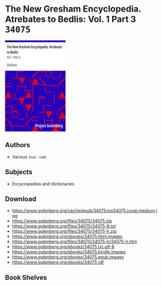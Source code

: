 # The New Gresham Encyclopedia. Atrebates to Bedlis: Vol. 1 Part 3 <kbd>34075</kbd>

![](./cover.medium.jpg "")

## Authors


 - Various <small>(null - null)</small>

## Subjects


 - Encyclopedias and dictionaries

## Download


 - https://www.gutenberg.org/cache/epub/34075/pg34075.cover.medium.jpg
 - https://www.gutenberg.org/files/34075/34075.zip
 - https://www.gutenberg.org/files/34075/34075-8.txt
 - https://www.gutenberg.org/files/34075/34075-h.zip
 - https://www.gutenberg.org/ebooks/34075.html.images
 - https://www.gutenberg.org/files/34075/34075-h/34075-h.htm
 - https://www.gutenberg.org/ebooks/34075.txt.utf-8
 - https://www.gutenberg.org/ebooks/34075.kindle.images
 - https://www.gutenberg.org/ebooks/34075.epub.images
 - https://www.gutenberg.org/ebooks/34075.rdf

## Book Shelves


